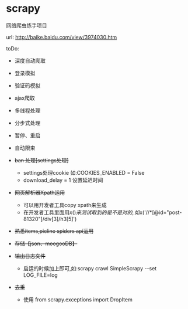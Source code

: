 # scrapy
网络爬虫练手项目

url: http://baike.baidu.com/view/3974030.htm

toDo:

+ 深度自动爬取
+ 登录模拟
+ 验证码模拟
+ ajax爬取
+ 多线程处理
+ 分步式处理
+ 暂停、重启
+ 自动限束

+ <del>ban 处理[settings处理]
    - settings处理cookie  如:COOKIES_ENABLED = False
    - download_delay = 1 设置延迟时间
+ <del>网页解析器Xpath运用
    - 可以用开发者工具copy xpath来生成
    - 在开发者工具里面用$x()来测试取到的是不是对的,如$x('//*[@id="post-81320"]/div[3]/h3[5]')
+ <del>熟悉items,pieline spiders api运用
+ <del>存储【json、moogooDB】
+ <del>输出日志文件
    - 启运的时候加上即可,如:scrapy crawl SimpleScrapy --set LOG_FILE=log
+ <del>去重
    - 使用 from scrapy.exceptions import DropItem

